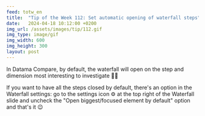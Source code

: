 ```yaml
---
feed: totw_en
title:  "Tip of the Week 112: Set automatic opening of waterfall steps"
date:   2024-04-18 10:12:00 +0200
img_url: /assets/images/tip/112.gif
img_type: image/gif
img_width: 600
img_height: 300
layout: post
---
```



In Datama Compare, by default, the waterfall will open on the step and dimension most interesting to investigate 🕵🏽  

If you want to have all the steps closed by default, there's an option in the Waterfall settings: go to the settings icon ⚙️ at the top right of the Waterfall slide and uncheck the "Open biggest/focused element by default" option and that's it 😉
